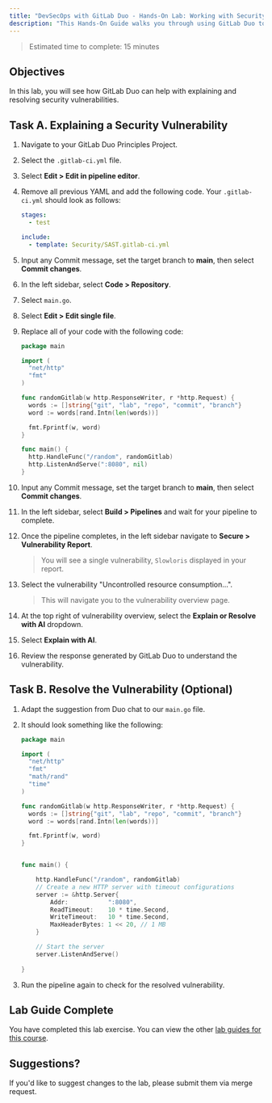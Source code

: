 ```yaml
---
title: "DevSecOps with GitLab Duo - Hands-On Lab: Working with Security Vulnerabilities"
description: "This Hands-On Guide walks you through using GitLab Duo to explain security vulnerabilities."
---
```


> Estimated time to complete: 15 minutes

## Objectives

In this lab, you will see how GitLab Duo can help with explaining and resolving security vulnerabilities.

## Task A. Explaining a Security Vulnerability

1. Navigate to your GitLab Duo Principles Project.

1. Select the `.gitlab-ci.yml` file.

1. Select **Edit > Edit in pipeline editor**.

1. Remove all previous YAML and add the following code. Your `.gitlab-ci.yml` should look as follows:

    ```yml
    stages:
      - test

    include:
      - template: Security/SAST.gitlab-ci.yml
    ```

1. Input any Commit message, set the target branch to **main**, then select **Commit changes**.

1. In the left sidebar, select **Code > Repository**.

1. Select `main.go`.

1. Select **Edit > Edit single file**.

1. Replace all of your code with the following code:

    ```go
    package main

    import (
      "net/http"
      "fmt"
    )

    func randomGitlab(w http.ResponseWriter, r *http.Request) {
      words := []string{"git", "lab", "repo", "commit", "branch"}
      word := words[rand.Intn(len(words))]

      fmt.Fprintf(w, word)
    }

    func main() {
      http.HandleFunc("/random", randomGitlab)
      http.ListenAndServe(":8080", nil)
    }
    ```

1. Input any Commit message, set the target branch to **main**, then select **Commit changes**.

1. In the left sidebar, select **Build > Pipelines** and wait for your pipeline to complete.

1. Once the pipeline completes, in the left sidebar navigate to **Secure > Vulnerability Report**.

    > You will see a single vulnerability, `Slowloris` displayed in your report.

1. Select the vulnerability "Uncontrolled resource consumption...".

    > This will navigate you to the vulnerability overview page.

1. At the top right of vulnerability overview, select the **Explain or Resolve with AI** dropdown.

1. Select **Explain with AI**.

1. Review the response generated by GitLab Duo to understand the vulnerability.

## Task B. Resolve the Vulnerability (Optional)

1. Adapt the suggestion from Duo chat to our `main.go` file.

1. It should look something like the following:

    ```go
    package main

    import (
      "net/http"
      "fmt"
      "math/rand"
      "time"
    )

    func randomGitlab(w http.ResponseWriter, r *http.Request) {
      words := []string{"git", "lab", "repo", "commit", "branch"}
      word := words[rand.Intn(len(words))]

      fmt.Fprintf(w, word)
    }


    func main() {

        http.HandleFunc("/random", randomGitlab)
        // Create a new HTTP server with timeout configurations
        server := &http.Server{
            Addr:           ":8080",
            ReadTimeout:    10 * time.Second,
            WriteTimeout:   10 * time.Second,
            MaxHeaderBytes: 1 << 20, // 1 MB
        }

        // Start the server
        server.ListenAndServe()
      
    }
    ```

1. Run the pipeline again to check for the resolved vulnerability.

## Lab Guide Complete

You have completed this lab exercise. You can view the other [lab guides for this course](/handbook/customer-success/professional-services-engineering/education-services/devsecopswithduo).

## Suggestions?

If you'd like to suggest changes to the lab, please submit them via merge request.
